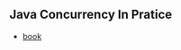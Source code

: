 ## Java Concurrency In Pratice

- [book](https://books.google.co.kr/books/about/Java_Concurrency_in_Practice.html?id=mzgFCAAAQBAJ&source=kp_book_description&redir_esc=y)
